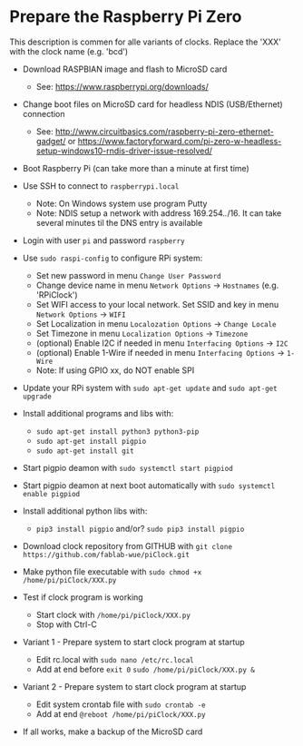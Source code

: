 # Prepare the Raspberry Pi Zero

This description is commen for alle variants of clocks. Replace the 'XXX' with the clock name (e.g. 'bcd')

* Download RASPBIAN image and flash to MicroSD card
  * See: https://www.raspberrypi.org/downloads/

* Change boot files on MicroSD card for headless NDIS (USB/Ethernet) connection
  * See: http://www.circuitbasics.com/raspberry-pi-zero-ethernet-gadget/   or
  https://www.factoryforward.com/pi-zero-w-headless-setup-windows10-rndis-driver-issue-resolved/


* Boot Raspberry Pi (can take more than a minute at first time)

* Use SSH to connect to `raspberrypi.local`
  * Note: On Windows system use program Putty
  * Note: NDIS setup a network with address 169.254.*.*/16. It can take several minutes til the DNS entry is available

* Login with user `pi` and password `raspberry`

* Use `sudo raspi-config` to configure RPi system:
  * Set new password in menu `Change User Password`
  * Change device name in menu `Network Options` -> `Hostnames` (e.g. 'RPiClock')
  * Set WIFI access to your local network. Set SSID and key in menu `Network Options` -> `WIFI`
  * Set Localization in menu `Localozation Options` -> `Change Locale`
  * Set Timezone in menu `Localization Options` -> `Timezone`
  * (optional) Enable I2C if needed in menu `Interfacing Options` -> `I2C`
  * (optional) Enable 1-Wire if needed in menu `Interfacing Options` -> `1-Wire`
  * Note: If using GPIO xx, do NOT enable SPI 

* Update your RPi system with `sudo apt-get update` and `sudo apt-get upgrade`

* Install additional programs and libs with:
  * `sudo apt-get install python3 python3-pip`
  * `sudo apt-get install pigpio`
  * `sudo apt-get install git`

* Start pigpio deamon with `sudo systemctl start pigpiod`

* Start pigpio deamon at next boot automatically with `sudo systemctl enable pigpiod`

* Install additional python libs with:
  * `pip3 install pigpio` and/or? `sudo pip3 install pigpio`

* Download clock repository from GITHUB with `git clone https://github.com/fablab-wue/piClock.git`

* Make python file executable with `sudo chmod +x /home/pi/piClock/XXX.py`

* Test if clock program is working
  * Start clock with `/home/pi/piClock/XXX.py`
  * Stop with Ctrl-C

* Variant 1 - Prepare system to start clock program at startup
  * Edit rc.local with `sudo nano /etc/rc.local`
  * Add at end before `exit 0` `sudo /home/pi/piClock/XXX.py &`

* Variant 2 - Prepare system to start clock program at startup
  * Edit system crontab file with `sudo crontab -e`
  * Add at end `@reboot /home/pi/piClock/XXX.py`


* If all works, make a backup of the MicroSD card
